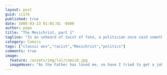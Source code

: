 ```yaml
---
layout: post
guid: cc17e
published: true
date: 2006-03-23 01:01:01 -0500
author: pope
title: "The Mexichrist, part 1"
tagline: "In an unheard of twist of fate, a politician once said something ridiculous. WNV pounced on this opportunity with our usual zeal: a couple of really half-assed comics in a series that makes no sense."
category: Comics
tags: ["classic wnv","racist","Mexichrist","politics"]
comments: true 
image:
  feature: /assets/img/lol/comic8.jpg
  imageHover: "As the Father has loved me, so have I tried to get a job outside the Home Depot."
---
```


